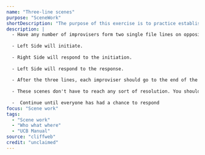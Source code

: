 ```yaml
---
name: "Three-line scenes"
purpose: "SceneWork"
shortDescription: "The purpose of this exercise is to practice establishing the Who, What, and Where as quickly and clearly as possible. It will be easier for you to establish this information if you make strong choices at the top of your scenes."
description: |
  - Have any number of improvisers form two single file lines on opposite sides of the stage. The line on the left side of the stage will be the "initiation" line. The line on the right will be the "response" line.One improviser from each line will step forward to perform a scene inspired by a suggestion offered by someone else in the group.
  
  - Left Side will initiate.
  
  - Right Side will respond to the initiation.
  
  - Left Side will respond to the response.
  
  - After the three lines, each improviser should go to the end of the opposite line. The next two improvisers in line then step out, get another suggestion, and do a new three-line scene. These three-line scenes will not be complete scenes. They will end after the third line.
  
  - These scenes don't have to reach any sort of resolution. You should still make strong choices and commit as if these are going to be full-length scenes.
  
  -  Continue until everyone has had a chance to respond
focus: "Scene work"
tags:
  - "Scene work"
  - "Who what where"
  - "UCB Manual"
source: "cliffweb"
credit: "unclaimed"
---
```

